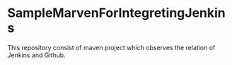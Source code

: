 # SampleMarvenForIntegretingJenkins
This repository consist of maven project which observes the relation of Jenkins and Github. 
